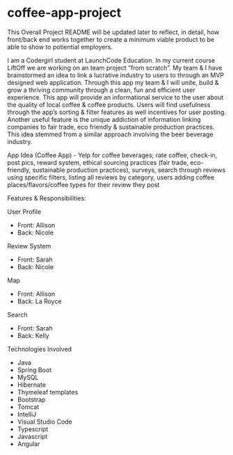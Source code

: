 # coffee-app-project

This Overall Project README will be updated later to reflect, in detail, how front/back end works together to create a minimum viable product to be able to show to potiential employers. 

I am a Codergirl student at LaunchCode Education. In my current course LiftOff we are working on an team project “from scratch”. My team & I have brainstormed an idea to link a lucrative industry to users to through an MVP designed web application. Through this app my team & I will unite, build & grow a thriving community through a clean, fun and efficient user experience. This app will provide an informational service to the user about the quality of local coffee & coffee products. Users will find usefulness through the app’s sorting & filter features as well incentives for user posting. Another useful feature is the unique addiction of information linking companies to fair trade, eco friendly & sustainable production practices. This idea stemmed from a similar approach involving the beer beverage industry. 

App Idea (Coffee App) - Yelp for coffee beverages; rate coffee, check-in, post pics, reward system, ethical sourcing practices (fair trade, eco-friendly, sustainable production practices), surveys, search through reviews using specific filters, listing all reviews by category, users adding coffee places/flavors/coffee types for their review they post

Features & Responsibilities:

User Profile
- Front: Allison
- Back: Nicole

Review System
- Front: Sarah
- Back: Nicole

Map
- Front: Allison
- Back: La Royce

Search
- Front: Sarah
- Back: Kelly

Technologies Involved
* Java
* Spring Boot
* MySQL
* Hibernate
* Thymeleaf templates
* Bootstrap
* Tomcat 
* IntelliJ
* Visual Studio Code
* Typescript
* Javascript
* Angular
